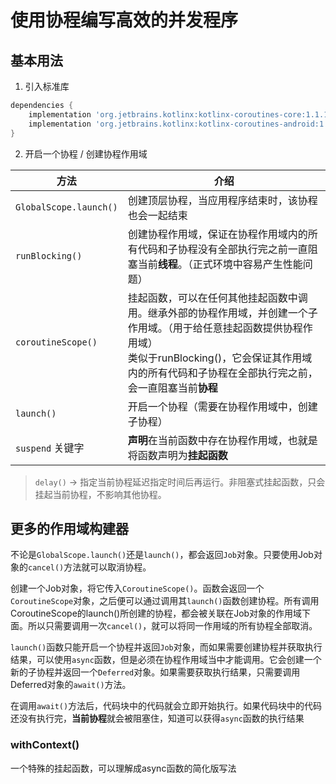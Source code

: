 # 使用协程编写高效的并发程序

## 基本用法
1. 引入标准库
```groovy
dependencies {
    implementation 'org.jetbrains.kotlinx:kotlinx-coroutines-core:1.1.1'
    implementation 'org.jetbrains.kotlinx:kotlinx-coroutines-android:1.1.1'
}
```
2. 开启一个协程 / 创建协程作用域

|方法|介绍|
|-----|-----|
|`GlobalScope.launch()`|创建顶层协程，当应用程序结束时，该协程也会一起结束|
|`runBlocking()`|创建协程作用域，保证在协程作用域内的所有代码和子协程没有全部执行完之前一直阻塞当前**线程**。（正式环境中容易产生性能问题）|
|`coroutineScope()`|挂起函数，可以在任何其他挂起函数中调用。继承外部的协程作用域，并创建一个子作用域。（用于给任意挂起函数提供协程作用域）<br/>类似于runBlocking()，它会保证其作用域内的所有代码和子协程在全部执行完之前，会一直阻塞当前**协程**|
|`launch()`|开启一个协程（需要在协程作用域中，创建子协程）|
|`suspend` 关键字|**声明**在当前函数中存在协程作用域，也就是将函数声明为**挂起函数**|
> `delay()` -> 指定当前协程延迟指定时间后再运行。非阻塞式挂起函数，只会挂起当前协程，不影响其他协程。

## 更多的作用域构建器
不论是`GlobalScope.launch()`还是`launch()`，都会返回`Job`对象。只要使用Job对象的`cancel()`方法就可以取消协程。

创建一个Job对象，将它传入`CoroutineScope()`。函数会返回一个`CoroutineScope`对象，之后便可以通过调用其`launch()`函数创建协程。所有调用CoroutineScope的launch()所创建的协程，都会被关联在Job对象的作用域下面。所以只需要调用一次`cancel()`，就可以将同一作用域的所有协程全部取消。

`launch()`函数只能开启一个协程并返回`Job`对象，而如果需要创建协程并获取执行结果，可以使用`async`函数，但是必须在协程作用域当中才能调用。它会创建一个新的子协程并返回一个`Deferred`对象。如果需要获取执行结果，只需要调用Deferred对象的`await()`方法。

在调用`await()`方法后，代码块中的代码就会立即开始执行。如果代码块中的代码还没有执行完，**当前协程**就会被阻塞住，知道可以获得`async`函数的执行结果

### withContext()
一个特殊的挂起函数，可以理解成async函数的简化版写法